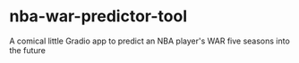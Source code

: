 # nba-war-predictor-tool
A comical little Gradio app to predict an NBA player's WAR five seasons into the future
